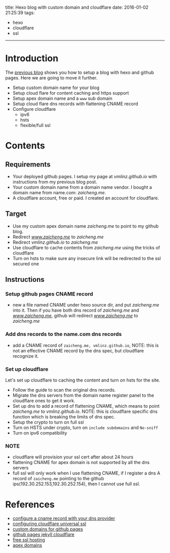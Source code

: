 title: Hexo blog with custom domain and cloudflare
date: 2016-01-02 21:25:39
tags:
  - hexo
  - cloudflare
  - ssl
---

# Introduction #

The [previous blog](https://zaicheng.me/2015/12/31/setup-a-blog-with-hexojs-and-travis/) shows you how to setup a blog with hexo and github pages. Here we are going to move it further.

* Setup custom domain name for your blog
* Setup cloud flare for content caching and https support
* Setup apex domain name and a `www` sub domain
* Setup cloud flare dns records with flattening CNAME record
* Configure cloudflare
  * ipv6
  * hsts
  * flexible/full ssl

# Contents #

## Requirements ##

* Your deployed github pages. I setup my page at *vmlinz.github.io* with instructions from my previous blog post.
* Your custom domain name from a domain name vendor. I bought a domain name from name.com: *zaicheng.me*.
* A cloudflare account, free or paid. I created an account for cloudflare.

## Target ##

* Use my custom apex domain name *zaicheng.me* to point to my github blog.
* Redirect *www.zaicheng.me* to *zaicheng.me*
* Redirect *vmlinz.github.io* to *zaicheng.me*
* Use cloudflare to cache contents from *zaicheng.me* using the tricks of cloudflare
* Turn on hsts to make sure any insecure link will be redirected to the ssl secured one

## Instructions ##

### Setup github pages CNAME record ###

* new a file named CNAME under hexo source dir, and put *zaicheng.me* into it. Then if you have both dns record of *zaicheng.me* and *www.zaicheng.me*, github will redirect *www.zaicheng.me* to *zaicheng.me*

### Add dns records to the name.com dns records ###

* add a CNAME record of `zaicheng.me, vmlinz.github.io`, NOTE: this is not an effective CNAME record by the dns spec, but cloudflare recognize it.

### Set up cloudflare ###
Let's set up cloudflare to caching the content and turn on hsts for the site.

* Follow the guide to scan the original dns records.
* Migrate the dns servers from the domain name register panel to the cloudflare ones to get it work.
* Set up dns to add a record of flattening CNAME, which means to point *zaicheng.me* to *vmlinz.github.io*. NOTE: this is cloudflare specific dns function which is breaking the limits of dns spec.
* Setup the crypto to turn on full ssl
* Turn on HSTS under crypto, turn on `include subdomains` and `No-sniff`
* Turn on ipv6 compatibility

### NOTE ###

* cloudflare will provision your ssl cert after about 24 hours
* flattening CNAME for apex domain is not supported by all the dns servers
* full ssl will only work when I use flattening CNAME, if I register a dns A record of `zaicheng.me` pointing to the github ips(192.30.252.153,192.30.252.154), then I cannot use full ssl.

# References #

* [configure a cname record with your dns provider](https://help.github.com/articles/tips-for-configuring-a-cname-record-with-your-dns-provider/)
* [configuring cloudflare universal ssl](https://www.benburwell.com/posts/configuring-cloudflare-universal-ssl/)
* [custom domains for github pages](https://help.github.com/articles/about-custom-domains-for-github-pages-sites/)
* [github pages jekyll cloudflare](https://stirling.co/blog/github-pages-jekyll-cloudflare/)
* [free ssl hosting](http://blog.differential.com/free-ssl-hosting)
* [apex domains](https://devcenter.heroku.com/articles/apex-domains)
